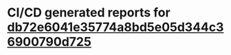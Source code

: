 # CI/CD generated reports for [db72e6041e35774a8bd5e05d344c36900790d725](https://github.com/hydephp/develop/commit/db72e6041e35774a8bd5e05d344c36900790d725)
